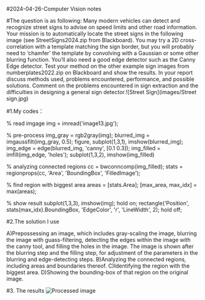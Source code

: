 #2024-04-26-Computer Vision notes

#The question is as following:
Many modern vehicles can detect and recognize street signs to advise on speed 
limits and other road information. Your mission is to automatically locate the street 
signs in the following image (see StreetSigns2024.zip from Blackboard). You may 
try a 2D cross-correlation with a template matching the sign border, but you will 
probably need to ‘chamfer’ the template by convolving with a Gaussian or some 
other blurring function. You’ll also need a good edge detector such as the Canny 
Edge detector. Test your method on the other example sign images from 
numberplates2022.zip on Blackboard and show the results. 
In your report discuss methods used, problems encountered, performance, and 
possible solutions. Comment on the problems encountered in sign extraction and 
the difficulties in designing a general sign detector.![Street Sign](images/Street sign.jpg)

#1.My codes：

% read imgage
img = imread('image13.jpg');

% pre-process
img_gray = rgb2gray(img);
blurred_img = imgaussfilt(img_gray, 0.5); 
figure, subplot(1,3,1), imshow(blurred_img);
img_edge = edge(blurred_img, 'canny', [0.1 0.3]);
img_filled = imfill(img_edge, 'holes'); 
subplot(1,3,2), imshow(img_filled)

% analyzing connected regions
cc = bwconncomp(img_filled); 
stats = regionprops(cc, 'Area', 'BoundingBox', 'FilledImage');

% find region with biggest area
areas = [stats.Area];
[max_area, max_idx] = max(areas);

% show result
subplot(1,3,3), imshow(img);
hold on;
rectangle('Position', stats(max_idx).BoundingBox, 'EdgeColor', 'r', 'LineWidth', 2); 
hold off;

#2.The solution I use

A)Prepossessing an image, which includes gray-scaling the image, blurring the image with guass-filtering, detecting the edges within the image with the canny tool, and filling the holes in the image.  The image is shown after the blurring step and the filling step, for adjustment of the parameters in the blurring and edge-detecting steps.
B)Analyzing the connected regions, including areas and boundaries thereof.
C)Identifying the region with the biggest area.
D)Showing the bounding-box of that region on the original image.

#3. The results
![Processed image](images/Image0.jpg)

